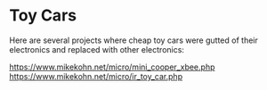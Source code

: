 Toy Cars
========

Here are several projects where cheap toy cars were gutted of their
electronics and replaced with other electronics:

https://www.mikekohn.net/micro/mini_cooper_xbee.php
https://www.mikekohn.net/micro/ir_toy_car.php

